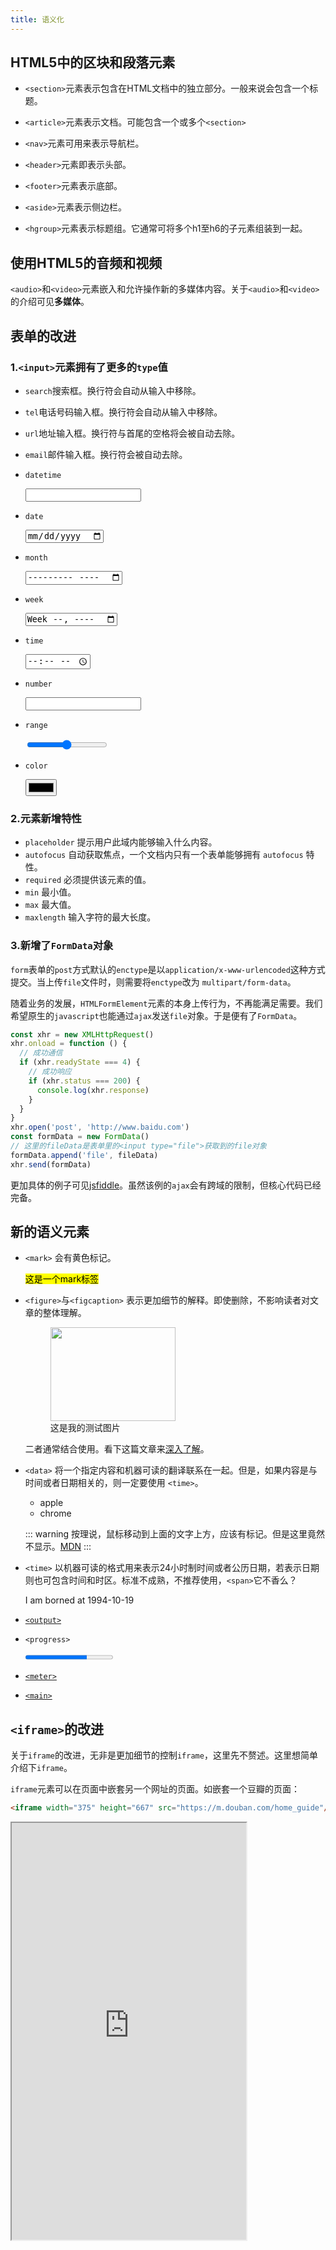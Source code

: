 ```yaml
---
title: 语义化
---
```

## HTML5中的区块和段落元素
- `<section>`元素表示包含在HTML文档中的独立部分。一般来说会包含一个标题。

- `<article>`元素表示文档。可能包含一个或多个`<section>`

- `<nav>`元素可用来表示导航栏。
  
- `<header>`元素即表示头部。

- `<footer>`元素表示底部。

- `<aside>`元素表示侧边栏。

- `<hgroup>`元素表示标题组。它通常可将多个h1至h6的子元素组装到一起。

## 使用HTML5的音频和视频

  `<audio>`和`<video>`元素嵌入和允许操作新的多媒体内容。关于`<audio>`和`<video>`的介绍可见**多媒体**。

## 表单的改进

### 1.`<input>`元素拥有了更多的`type`值
- `search`搜索框。换行符会自动从输入中移除。

- `tel`电话号码输入框。换行符会自动从输入中移除。
  
- `url`地址输入框。换行符与首尾的空格将会被自动去除。

- `email`邮件输入框。换行符会被自动去除。
- `datetime`

  <input type="datetime">
- `date`

  <input type="date">
- `month`

  <input type="month">
- `week`

  <input type="week">
- `time`
  
  <input type="time">
- `number`

  <input type="number">
- `range`

  <input type="range">
- `color`

  <input type="color">

### 2.元素新增特性
- `placeholder` 提示用户此域内能够输入什么内容。
- `autofocus` 自动获取焦点，一个文档内只有一个表单能够拥有 `autofocus` 特性。
- `required` 必须提供该元素的值。
- `min` 最小值。
- `max` 最大值。
- `maxlength` 输入字符的最大长度。

### 3.新增了`FormData`对象

`form`表单的`post`方式默认的`enctype`是以`application/x-www-urlencoded`这种方式提交。当上传`file`文件时，则需要将`enctype`改为
`multipart/form-data`。

随着业务的发展，`HTMLFormElement`元素的本身上传行为，不再能满足需要。我们希望原生的`javascript`也能通过`ajax`发送`file`对象。于是便有了`FormData`。

```js
const xhr = new XMLHttpRequest()
xhr.onload = function () {
  // 成功通信
  if (xhr.readyState === 4) {
    // 成功响应
    if (xhr.status === 200) {
      console.log(xhr.response)
    }
  }
}
xhr.open('post', 'http://www.baidu.com')
const formData = new FormData()
// 这里的fileData是表单里的<input type="file">获取到的file对象
formData.append('file', fileData)
xhr.send(formData)
```

更加具体的例子可见[jsfiddle](https://jsfiddle.net/jsgoshu/b8741mno/11/)。虽然该例的`ajax`会有跨域的限制，但核心代码已经完备。
## 新的语义元素

- `<mark>` 会有黄色标记。

  <mark>这是一个mark标签</mark>

- `<figure>`与`<figcaption>` 表示更加细节的解释。即使删除，不影响读者对文章的整体理解。

  <figure>
    <img style="width: 200px; height: 150px;" src="./images/scene.jpg">
    <figcaption>这是我的测试图片</figcaption>
  </figure>

  二者通常结合使用。看下这篇文章来[深入了解](https://juejin.im/post/5cc5ad456fb9a032233532df)。

- `<data>` 将一个指定内容和机器可读的翻译联系在一起。但是，如果内容是与时间或者日期相关的，则一定要使用 `<time>`。

  <ul>
    <li><data value="apple">apple</data></li>
    <li><data value="123">chrome</data></li>
  </ul>

  ::: warning
  按理说，鼠标移动到上面的文字上方，应该有标记。但是这里竟然不显示。[MDN](https://developer.mozilla.org/zh-CN/docs/Web/HTML/Element/data)
  :::

- `<time>` 以机器可读的格式用来表示24小时制时间或者公历日期，若表示日期则也可包含时间和时区。标准不成熟，不推荐使用，`<span>`它不香么？

  <p>I am borned at <time datetime="1994-10-19 13:00">1994-10-19</time></p>

- [`<output>`](https://developer.mozilla.org/zh-CN/docs/Web/HTML/Element/output)
  
- `<progress>`

  <progress value="70" max="100">70 %</progress>

- [`<meter>`](https://developer.mozilla.org/zh-CN/docs/Web/HTML/Element/meter)

- [`<main>`](https://developer.mozilla.org/zh-CN/docs/Web/HTML/Element/main)

## `<iframe>`的改进
关于`iframe`的改进，无非是更加细节的控制`iframe`，这里先不赘述。这里想简单介绍下`iframe`。

`iframe`元素可以在页面中嵌套另一个网址的页面。如嵌套一个豆瓣的页面：
```html
<iframe width="375" height="667" src="https://m.douban.com/home_guide"/>
```
<iframe id="iframe" width="375" height="667" src="https://m.douban.com/home_guide"/>

如果想要操作`iframe`的内嵌页面的`DOM`的话，可以使用：
```js
document.querySelector('#iframe').contentWindow.document
```
`HTMLIframeElement`的`contentWindow`会指向内嵌页面的全局`window`属性。但是要注意的是利用该方法访问内嵌页面会受到跨域限制。会产生这样错误：
![错误](https://tva1.sinaimg.cn/large/007S8ZIlly1ggevb7y6erj31d4026t9l.jpg)

我之前使用`iframe`的一个场景是：后端将`pdf`以流的形式传输给我，我接收到后，将其转化为`blobUrl`。然后使用`iframe`内嵌这个`blobUrl`，从而实现在当前页面直接预览`pdf`。
